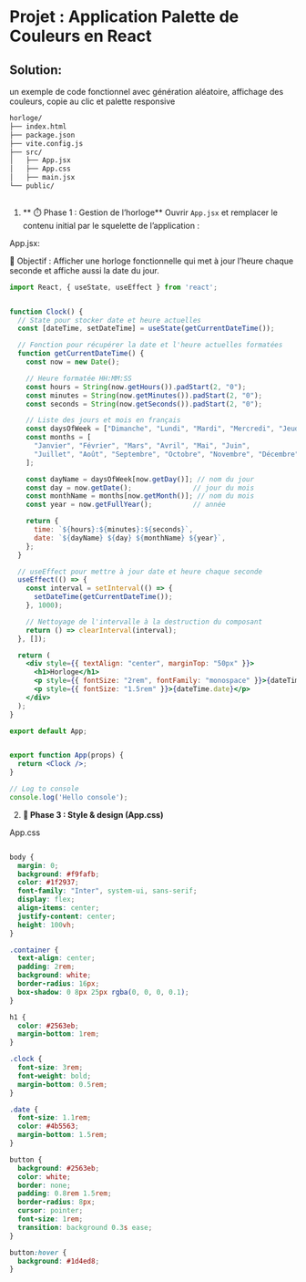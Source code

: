 # Projet : Application Palette de Couleurs en React

## Solution:

un exemple de code fonctionnel avec génération aléatoire, affichage des couleurs, copie au clic et palette responsive

```bash
horloge/
├── index.html
├── package.json
├── vite.config.js
├── src/
│   ├── App.jsx
│   ├── App.css
│   ├── main.jsx
└── public/
    
```

1. ** ⏱️ Phase 1 : Gestion de l’horloge**
Ouvrir `App.jsx` et remplacer le contenu initial par le squelette de l’application :

App.jsx: 

🎯 Objectif : Afficher une horloge fonctionnelle qui met à jour l’heure chaque seconde et affiche aussi la date du jour.


```jsx
import React, { useState, useEffect } from 'react';


function Clock() {
  // State pour stocker date et heure actuelles
  const [dateTime, setDateTime] = useState(getCurrentDateTime());

  // Fonction pour récupérer la date et l'heure actuelles formatées
  function getCurrentDateTime() {
    const now = new Date();

    // Heure formatée HH:MM:SS
    const hours = String(now.getHours()).padStart(2, "0");
    const minutes = String(now.getMinutes()).padStart(2, "0");
    const seconds = String(now.getSeconds()).padStart(2, "0");

    // Liste des jours et mois en français
    const daysOfWeek = ["Dimanche", "Lundi", "Mardi", "Mercredi", "Jeudi", "Vendredi", "Samedi"];
    const months = [
      "Janvier", "Février", "Mars", "Avril", "Mai", "Juin",
      "Juillet", "Août", "Septembre", "Octobre", "Novembre", "Décembre"
    ];

    const dayName = daysOfWeek[now.getDay()]; // nom du jour
    const day = now.getDate();               // jour du mois
    const monthName = months[now.getMonth()]; // nom du mois
    const year = now.getFullYear();          // année

    return {
      time: `${hours}:${minutes}:${seconds}`,
      date: `${dayName} ${day} ${monthName} ${year}`,
    };
  }

  // useEffect pour mettre à jour date et heure chaque seconde
  useEffect(() => {
    const interval = setInterval(() => {
      setDateTime(getCurrentDateTime());
    }, 1000);

    // Nettoyage de l'intervalle à la destruction du composant
    return () => clearInterval(interval);
  }, []);

  return (
    <div style={{ textAlign: "center", marginTop: "50px" }}>
      <h1>Horloge</h1>
      <p style={{ fontSize: "2rem", fontFamily: "monospace" }}>{dateTime.time}</p>
      <p style={{ fontSize: "1.5rem" }}>{dateTime.date}</p>
    </div>
  );
}

export default App;


export function App(props) {
  return <Clock />;
}

// Log to console
console.log('Hello console');

```

2. **🎨 Phase 3 : Style & design (App.css)**

App.css

```css

body {
  margin: 0;
  background: #f9fafb;
  color: #1f2937;
  font-family: "Inter", system-ui, sans-serif;
  display: flex;
  align-items: center;
  justify-content: center;
  height: 100vh;
}

.container {
  text-align: center;
  padding: 2rem;
  background: white;
  border-radius: 16px;
  box-shadow: 0 8px 25px rgba(0, 0, 0, 0.1);
}

h1 {
  color: #2563eb;
  margin-bottom: 1rem;
}

.clock {
  font-size: 3rem;
  font-weight: bold;
  margin-bottom: 0.5rem;
}

.date {
  font-size: 1.1rem;
  color: #4b5563;
  margin-bottom: 1.5rem;
}

button {
  background: #2563eb;
  color: white;
  border: none;
  padding: 0.8rem 1.5rem;
  border-radius: 8px;
  cursor: pointer;
  font-size: 1rem;
  transition: background 0.3s ease;
}

button:hover {
  background: #1d4ed8;
}


```